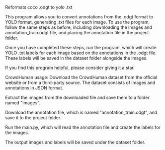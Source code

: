 Reformats coco .odgt to yolo .txt

This program allows you to convert annotations from the .odgt format to YOLO format, generating .txt files for each image. To use the program, follow the same steps as before, including downloading the images and annotation_train.odgt file, and placing the annotation file in the project folder.

Once you have completed these steps, run the program, which will create YOLO .txt labels for each image based on the annotations in the .odgt file. These labels will be saved in the dataset folder alongside the images.

If you find this program helpful, please consider giving it a star.

CrowdHuman usage: Download the CrowdHuman dataset from the official website or from a third-party source. The dataset consists of images and annotations in JSON format.

Extract the images from the downloaded file and save them to a folder named "Images".

Download the annotation file, which is named "annotation_train.odgt", and save it to the project folder.

Run the main.py, which will read the annotation file and create the labels for the images.

The output images and labels will be saved under the dataset folder.
